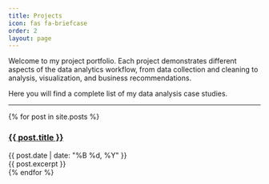 ```yaml
---
title: Projects
icon: fas fa-briefcase
order: 2
layout: page
---
```


Welcome to my project portfolio. Each project demonstrates different aspects of the data analytics workflow, from data collection and cleaning to analysis, visualization, and business recommendations.

Here you will find a complete list of my data analysis case studies.

<hr>

<div class="post-list">
  {% for post in site.posts %}
    <div class="post-preview">
      <h3 class="post-title">
        <a href="{{ post.url | relative_url }}">{{ post.title }}</a>
      </h3>
      <div class="post-meta">
        <time datetime="{{ post.date | date_to_xmlschema }}">{{ post.date | date: "%B %d, %Y" }}</time>
      </div>
      <div class="post-content">
        {{ post.excerpt }}
      </div>
    </div>
  {% endfor %}
</div>
